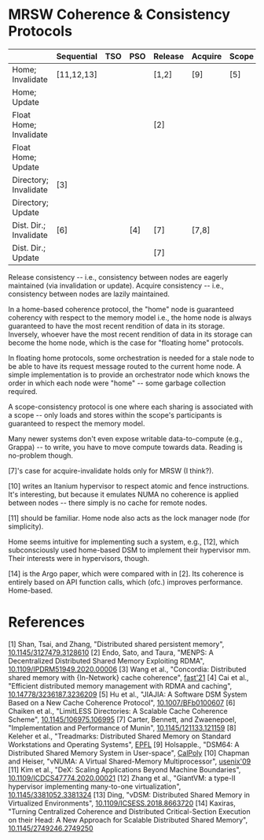 # MRSW Coherence & Consistency Protocols
|                        | Sequential | TSO | PSO | Release | Acquire | Scope |
|------------------------|------------|-----|-----|---------|---------|-------|
| Home; Invalidate       | [11,12,13] |     |     | [1,2]   | [9]     | [5]   |
| Home; Update           |            |     |     |         |         |       |
| Float Home; Invalidate |            |     |     | [2]     |         |       |
| Float Home; Update     |            |     |     |         |         |       |
| Directory; Invalidate  | [3]        |     |     |         |         |       |
| Directory; Update      |            |     |     |         |         |       |
| Dist. Dir.; Invalidate | [6]        |     | [4] | [7]     | [7,8]   |       |
| Dist. Dir.; Update     |            |     |     | [7]     |         |       |

Release consistency -- i.e., consistency between nodes are eagerly maintained (via invalidation or update).
Acquire consistency -- i.e., consistency between nodes are lazily maintained.

In a home-based coherence protocol, the "home" node is guaranteed coherency with respect to the memory model i.e., the home node is always guaranteed to have the most recent rendition of data in its storage. Inversely, whoever have the most recent rendition of data in its storage can become the home node, which is the case for "floating home" protocols.

In floating home protocols, some orchestration is needed for a stale node to be able to have its request message routed to the current home node. A simple implementation is to provide an orchestrator node which knows the order in which each node were "home" -- some garbage collection required.

A scope-consistency protocol is one where each sharing is associated with a scope -- only loads and stores within the scope's participants is guaranteed to respect the memory model.

Many newer systems don't even expose writable data-to-compute (e.g., Grappa) -- to write, you have to move compute towards data. Reading is no-problem though.

[7]'s case for acquire-invalidate holds only for MRSW (I think?).

[10] writes an Itanium hypervisor to respect atomic and fence instructions. It's interesting, but because it emulates NUMA no coherence is applied between nodes -- there simply is no cache for remote nodes.

[11] should be familiar. Home node also acts as the lock manager node (for simplicity).

Home seems intuitive for implementing such a system, e.g., [12], which subconsciously used home-based DSM to implement their hypervisor mm. Their interests were in hypervisors, though.

[14] is the Argo paper, which were compared with in [2]. Its coherence is entirely based on API function calls, which (ofc.) improves performance. Home-based.

# References
[1] Shan, Tsai, and Zhang, "Distributed shared persistent memory", [10.1145/3127479.3128610](https://doi.org/10.1145/3127479.3128610)
[2] Endo, Sato, and Taura, "MENPS: A Decentralized Distributed Shared Memory Exploiting RDMA", [10.1109/IPDRM51949.2020.00006](https://doi.org/10.1109/IPDRM51949.2020.00006)
[3] Wang et al., "Concordia: Distributed shared memory with {In-Network} cache coherence", [fast'21](https://www.usenix.org/conference/fast21/presentation/wang)
[4] Cai et al., "Efficient distributed memory management with RDMA and caching", [10.14778/3236187.3236209](https://doi.org/10.14778/3236187.3236209)
[5] Hu et al., "JIAJIA: A Software DSM System Based on a New Cache Coherence Protocol", [10.1007/BFb0100607](https://doi.org/10.1007/BFb0100607)
[6] Chaiken et al., "LimitLESS Directories: A Scalable Cache Coherence Scheme", [10.1145/106975.106995](https://dl.acm.org/doi/pdf/10.1145/106975.106995)
[7] Carter, Bennett, and Zwaenepoel, "Implementation and Performance of Munin", [10.1145/121133.121159](https://doi.org/10.1145/121133.121159)
[8] Keleher et al., "Treadmarks: Distributed Shared Memory on Standard Workstations and Operating Systems", [EPFL](https://infoscience.epfl.ch/record/55805)
[9] Holsapple., "DSM64: A Distributed Shared Memory System in User-space", [CalPoly](https://doi.org/10.15368/theses.2012.40)
[10] Chapman and Heiser, "vNUMA: A Virtual Shared-Memory Multiprocessor", [usenix'09](https://www.usenix.org/legacy/event/usenix09/tech/full_papers/chapman/chapman.pdf)
[11] Kim et al., "DeX: Scaling Applications Beyond Machine Boundaries", [10.1109/ICDCS47774.2020.00021](https://doi.org/10.1109/ICDCS47774.2020.00021)
[12] Zhang et al., "GiantVM: a type-II hypervisor implementing many-to-one virtualization", [10.1145/3381052.3381324](https://doi.org/10.1145/3381052.3381324)
[13] Ding, "vDSM: Distributed Shared Memory in Virtualized Environments", [10.1109/ICSESS.2018.8663720](https://doi.org/10.1109/ICSESS.2018.8663720)
[14] Kaxiras, "Turning Centralized Coherence and Distributed Critical-Section Execution on their Head: A New Approach for Scalable Distributed Shared Memory", [10.1145/2749246.2749250](https://doi.org/10.1145/2749246.2749250)
